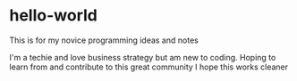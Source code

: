 # hello-world
This is for my novice programming ideas and notes 

I'm a techie and love business strategy but am new to coding. Hoping to learn from and contribute to this great community
I hope this works cleaner
